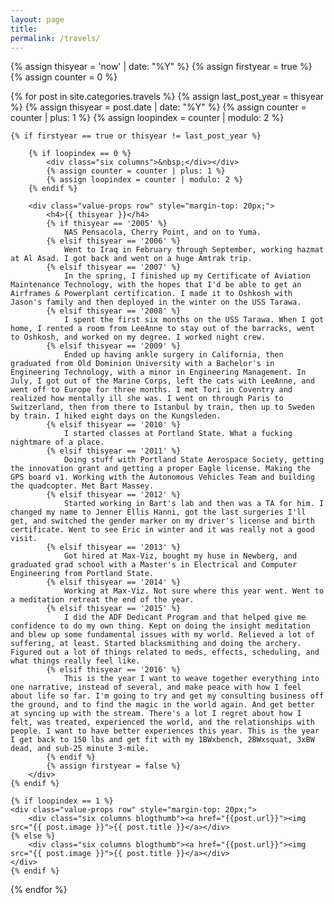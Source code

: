 ```yaml
---
layout: page
title:  
permalink: /travels/
---
```


<div class="container"> 
{% assign thisyear = 'now' | date: "%Y" %}
{% assign firstyear = true %}
{% assign counter = 0 %}

{% for post in site.categories.travels %}
	{% assign last_post_year = thisyear %}
	{% assign thisyear = post.date | date: "%Y" %}
	{% assign counter = counter | plus: 1 %}
	{% assign loopindex = counter | modulo: 2 %}

	{% if firstyear == true or thisyear != last_post_year %}

		{% if loopindex == 0 %}
			<div class="six columns">&nbsp;</div></div>
			{% assign counter = counter | plus: 1 %}
			{% assign loopindex = counter | modulo: 2 %}
		{% endif %}

		<div class="value-props row" style="margin-top: 20px;">
			<h4>{{ thisyear }}</h4>
			{% if thisyear == '2005' %}
				NAS Pensacola, Cherry Point, and on to Yuma. 
			{% elsif thisyear == '2006' %}
				Went to Iraq in February through September, working hazmat at Al Asad. I got back and went on a huge Amtrak trip.
			{% elsif thisyear == '2007' %}
				In the spring, I finished up my Certificate of Aviation Maintenance Technology, with the hopes that I'd be able to get an Airframes & Powerplant certification. I made it to Oshkosh with Jason's family and then deployed in the winter on the USS Tarawa.
			{% elsif thisyear == '2008' %}
				I spent the first six months on the USS Tarawa. When I got home, I rented a room from LeeAnne to stay out of the barracks, went to Oshkosh, and worked on my degree. I worked night crew.
			{% elsif thisyear == '2009' %}
				Ended up having ankle surgery in California, then graduated from Old Dominion University with a Bachelor's in Engineering Technology, with a minor in Engineering Management. In July, I got out of the Marine Corps, left the cats with LeeAnne, and went off to Europe for three months. I met Tori in Coventry and realized how mentally ill she was. I went on through Paris to Switzerland, then from there to Istanbul by train, then up to Sweden by train. I hiked eight days on the Kungsleden.
			{% elsif thisyear == '2010' %}
				I started classes at Portland State. What a fucking nightmare of a place.
			{% elsif thisyear == '2011' %}
				Doing stuff with Portland State Aerospace Society, getting the innovation grant and getting a proper Eagle license. Making the GPS board v1. Working with the Autonomous Vehicles Team and building the quadcopter. Met Bart Massey.
			{% elsif thisyear == '2012' %}
				Started working in Bart's lab and then was a TA for him. I changed my name to Jenner Ellis Hanni, got the last surgeries I'll get, and switched the gender marker on my driver's license and birth certificate. Went to see Eric in winter and it was really not a good visit. 
			{% elsif thisyear == '2013' %}
				Got hired at Max-Viz, bought my huse in Newberg, and graduated grad school with a Master's in Electrical and Computer Engineering from Portland State. 
			{% elsif thisyear == '2014' %}
				Working at Max-Viz. Not sure where this year went. Went to a meditation retreat the end of the year. 
			{% elsif thisyear == '2015' %}
				I did the ADF Dedicant Program and that helped give me confidence to do my own thing. Kept on doing the insight meditation and blew up some fundamental issues with my world. Relieved a lot of suffering, at least. Started blacksmithing and doing the archery. Figured out a lot of things related to meds, effects, scheduling, and what things really feel like. 
			{% elsif thisyear == '2016' %}
				This is the year I want to weave together everything into one narrative, instead of several, and make peace with how I feel about life so far. I'm going to try and get my consulting business off the ground, and to find the magic in the world again. And get better at syncing up with the stream. There's a lot I regret about how I felt, was treated, experienced the world, and the relationships with people. I want to have better experiences this year. This is the year I get back to 150 lbs and get fit with my 1BWxbench, 2BWxsquat, 3xBW dead, and sub-25 minute 3-mile.
			{% endif %}
			{% assign firstyear = false %}
		</div>
	{% endif %}

	{% if loopindex == 1 %}
	<div class="value-props row" style="margin-top: 20px;">
		<div class="six columns blogthumb"><a href="{{post.url}}"><img src="{{ post.image }}">{{ post.title }}</a></div>
	{% else %}
		<div class="six columns blogthumb"><a href="{{post.url}}"><img src="{{ post.image }}">{{ post.title }}</a></div>
	</div>
	{% endif %}
		
{% endfor %}

</div>
